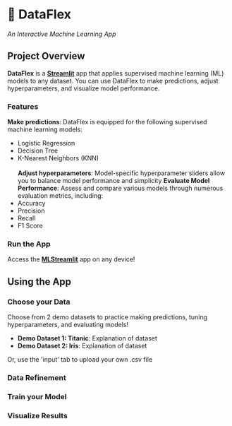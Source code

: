 # :robot: DataFlex
*An Interactive Machine Learning App*  

## Project Overview  
**DataFlex** is a [**Streamlit**](https://streamlit.io/) app that applies supervised machine learning (ML) models to any dataset. You can use DataFlex to make predictions, adjust hyperparameters, and visualize model performance.

### Features
**Make predictions**: DataFlex is equipped for the following supervised machine learning models:
- Logistic Regression
- Decision Tree
- K-Nearest Neighbors (KNN)<br><br>
**Adjust hyperparameters**: Model-specific hyperparameter sliders allow you to balance model performance and simplicity
**Evaluate Model Performance**: Assess and compare various models through numerous evaluation metrics, including:
- Accuracy
- Precision
- Recall
- F1 Score

### Run the App
Access the [**MLStreamlit**](https://mccartan-mlstreamlit-app.streamlit.app/) app on any device!

## Using the App

### Choose your Data  
Choose from 2 demo datasets to practice making predictions, tuning hyperparameters, and evaluating models!
- **Demo Dataset 1: Titanic**: Explanation of dataset
- **Demo Dataset 2: Iris**: Explanation of dataset<br>

Or, use the 'input' tab to upload your own .csv file

### Data Refinement

### Train your Model

### Visualize Results

